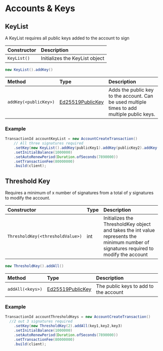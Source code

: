 # Accounts & Keys

## KeyList

A KeyList requires all public keys added to the account to sign

| Constructor | Description |
| :--- | :--- |
| `KeyList()` | Initializes the KeyList object |

```java
new KeyList().addKey()
```

| Method | Type | Description |
| :--- | :--- | :--- |
| `addKey(<publicKey>)` | [Ed25519PublicKey](https://github.com/hashgraph/hedera-sdk-java/blob/master/src/main/java/com/hedera/hashgraph/sdk/crypto/ed25519/Ed25519PublicKey.java) | Adds the public key to the account. Can be used multiple times to add multiple public keys.  |

### Example

```java
TransactionId accountKeyList = new AccountCreateTransaction()  
    // All three signatures required 
    .setKey(new KeyList().addKey(publicKey1).addKey(publicKey2).addKey(publicKey3))
    .setInitialBalance(1000000)
    .setAutoRenewPeriod(Duration.ofSeconds(7890000))
    .setTransactionFee(80000000)
    .build(client);
```

## Threshold Key

Requires a minimum of x number of signatures from a total of y signatures to modify the account.

| Constructor | Type | Description |
| :--- | :--- | :--- |
| `ThresholdKey(<thresholdValue>)` | int | Initializes the ThresholdKey object and takes the int value represents the minimum number of signatures required to modify the account |

```java
new ThresholdKey().addAll()
```

| Method | Type | Description |
| :--- | :--- | :--- |
| `addAll(<keys>)` | [Ed25519PublicKey](https://github.com/hashgraph/hedera-sdk-java/blob/master/src/main/java/com/hedera/hashgraph/sdk/crypto/ed25519/Ed25519PublicKey.java) | The public keys to add to the account |

### Example

```java
TransactionId accountThresholdKeys = new AccountCreateTransaction()  
  //2 out 3 signatures required
    .setKey(new ThresholdKey(2).addAll(key1,key2,key3)
    .setInitialBalance(1000000)
    .setAutoRenewPeriod(Duration.ofSeconds(7890000))
    .setTransactionFee(80000000)
    .build(client);
```

